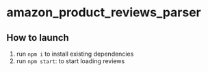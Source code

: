 # amazon_product_reviews_parser

## How to launch
1. run `npm i` to install existing dependencies
2. run `npm start`:  to start loading reviews
